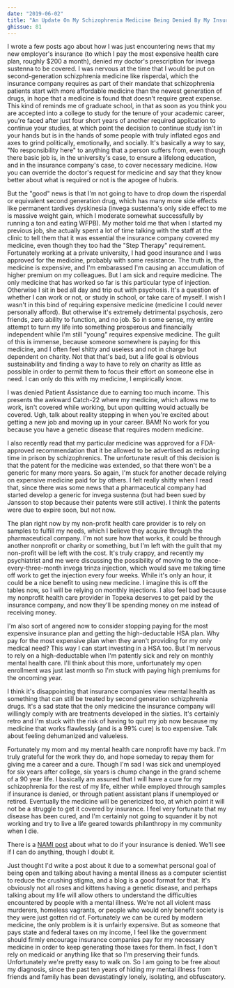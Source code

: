 ```yaml
---
date: "2019-06-02"
title: "An Update On My Schizophrenia Medicine Being Denied By My Insurance"
ghissue: 81
---
```


I wrote a few posts ago about how I was just encountering news that my new employer's insurance (to which I pay the most expensive health care plan, roughly $200 a month), denied my doctor's prescription for invega sustenna to be covered. I was nervous at the time that I would be put on second-generation schizphrenia medicine like risperdal, which the insurance company requires as part of their mandate that schizophrenia patients start with more affordable medicine than the newest generation of drugs, in hope that a medicine is found that doesn't require great expense. This kind of reminds me of graduate school, in that as soon as you think you are accepted into a college to study for the tenure of your academic career, you're faced after just four short years of another required application to continue your studies, at which point the decision to continue study isn't in your hands but is in the hands of some people with truly inflated egos and axes to grind politically, emotionally, and socially. It's basically a way to say, "No responsibility here" to anything that a person suffers from, even though there basic job is, in the university's case, to ensure a lifelong education, and in the insurance company's case, to cover necessary medicine. How you can override the doctor's request for medicine and say that they know better about what is required or not is the apogee of hubris.

But the "good" news is that I'm not going to have to drop down the risperdal or equivalent second generation drug, which has many more side effects like permanent tardives dyskinesia (invega sustenna's only side effect to me is massive weight gain, which I moderate somewhat successfully by running a ton and eating WFPB). My mother told me that when I started my previous job, she actually spent a lot of time talking with the staff at the clinic to tell them that it was essential the insurance company covered my medicine, even though they too had the "Step Therapy" requirement. Fortunately working at a private university, I had good insurance and I was approved for the medicine, probably with some resistance. The truth is, the medicine is expensive, and I'm embarassed I'm causing an accumulation of higher premium on my colleagues. But I am sick and require medicine. The only medicine that has worked so far is this particular type of injection. Otherwise I sit in bed all day and trip out with psychosis. It's a question of whether I can work or not, or study in school, or take care of myself. I wish I wasn't in this bind of requiring expensive medicine (medicine I could never personally afford). But otherwise it's extremely detrimental psychosis, zero friends, zero ability to function, and no job. So in some sense, my entire attempt to turn my life into something prosperous and financially independent while I'm still "young" requires expensive medicine. The guilt of this is immense, because someone somewhere is paying for this medicine, and I often feel shitty and useless and not in charge but dependent on charity. Not that that's bad, but a life goal is obvious sustainability and finding a way to have to rely on charity as little as possible in order to permit them to focus their effort on someone else in need. I can only do this with my medicine, I empirically know.

I was denied Patient Assistance due to earning too much income. This presents the awkward Catch-22 where my medicine, which allows me to work, isn't covered while working, but upon quitting would actually be covered. Ugh, talk about reality stepping in when you're excited about getting a new job and moving up in your career. BAM! No work for you because you have a genetic disease that requires modern medicine.

I also recently read that my particular medicine was approved for a FDA-approved recommendation that it be allowed to be advertised as reducing time in prison by schizophrenics. The unfortunate result of this decision is that the patent for the medicine was extended, so that there won't be a generic for many more years. So again, I'm stuck for another decade relying on expensive medicine paid for by others. I felt really shitty when I read that, since there was some news that a pharmaceutical company had started develop a generic for invega sustenna (but had been sued by Jansson to stop because their patents were still active). I think the patents were due to expire soon, but not now.

The plan right now by my non-profit health care provider is to rely on samples to fulfill my needs, which I believe they acquire through the pharmaceutical company. I'm not sure how that works, it could be through another nonprofit or charity or something, but I'm left with the guilt that my non-profit will be left with the cost. It's truly crappy, and recently my psychiatrist and me were discussing the possibility of moving to the once-every-three-month invega trinza injection, which would save me taking time off work to get the injection every four weeks. While it's only an hour, it could be a nice benefit to using new medicine. I imagine this is off the tables now, so I will be relying on monthly injections. I also feel bad because my nonprofit health care provider in Topeka deserves to get paid by the insurance company, and now they'll be spending money on me instead of receiving money.

I'm also sort of angered now to consider stopping paying for the most expensive insurance plan and getting the high-deductable HSA plan. Why pay for the most expensive plan when they aren't providing for my only medical need? This way I can start investing in a HSA too. But I'm nervous to rely on a high-deductable when I'm patently sick and rely on monthly mental health care. I'll think about this more, unfortunately my open enrollment was just last month so I'm stuck with paying high premiums for the oncoming year.

I think it's disappointing that insurance companies view mental health as something that can still be treated by second generation schizphrenia drugs. It's a sad state that the only medicine the insurance company will willingly comply with are treatments developed in the sixties. It's certainly retro and I'm stuck with the risk of having to quit my job now because my medicine that works flawlessly (and is a 99% cure) is too expensive. Talk about feeling dehumanized and valueless.

Fortunately my mom and my mental health care nonprofit have my back. I'm truly grateful for the work they do, and hope someday to repay them for giving me a career and a cure. Though I'm sad I was sick and unemployed for six years after college, six years is chump change in the grand scheme of a 90 year life. I basically am assured that I will have a cure for my schizophrenia for the rest of my life, either while employed through samples if insurance is denied, or through patient assistant plans if unemployed or retired. Eventually the medicine will be genericized too, at which point it will not be a struggle to get it covered by insurance. I feel very fortunate that my disease has been cured, and I'm certainly not going to squander it by not working and try to live a life geared towards philanthropy in my community when I die.

There is a [NAMI post](https://www.nami.org/Find-Support/Living-with-a-Mental-Health-Condition/Understanding-Health-Insurance/What-to-Do-If-You-re-Denied-Care-By-Your-Insurance) about what to do if your insurance is denied. We'll see if I can do anything, though I doubt it.

Just thought I'd write a post about it due to a somewhat personal goal of being open and talking about having a mental illness as a computer scientist to reduce the crushing stigma, and a blog is a good format for that. It's obviously not all roses and kittens having a genetic disease, and perhaps talking about my life will allow others to understand the difficulties encountered by people with a mental illness. We're not all violent mass murderers, homeless vagrants, or people who would only benefit society is they were just gotten rid of. Fortunately we can be cured by modern medicine, the only problem is it is unfairly expensive. But as someone that pays state and federal taxes on my income, I feel like the government should firmly encourage insurance companies pay for my necessary medicine in order to keep generating those taxes for them. In fact, I don't rely on medicaid or anything like that so I'm preserving their funds. Unfortunately we're pretty easy to walk on. So I am going to be free about my diagnosis, since the past ten years of hiding my mental illness from friends and family has been devastatingly lonely, isolating, and obfuscatory.